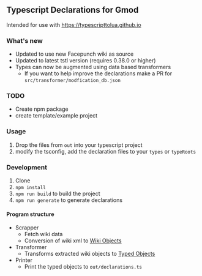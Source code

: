 ## Typescript Declarations for Gmod

Intended for use with https://typescripttolua.github.io

### What's new

- Updated to use new Facepunch wiki as source
- Updated to latest tstl version (requires 0.38.0 or higher)
- Types can now be augmented using data based transformers
    - If you want to help improve the declarations make a PR for `src/transformer/modfication_db.json` 

### TODO

- Create npm package
- create template/example project

### Usage

1. Drop the files from `out` into your typescript project
2. modify the tsconfig, add the declaration files to your `types` or `typeRoots`

### Development

1. Clone
2. `npm install`
3. `npm run build` to build the project
4. `npm run generate` to generate declarations

#### Program structure

- Scrapper
    - Fetch wiki data
    - Conversion of wiki xml to [Wiki Objects](./src/wiki_types.ts)
- Transformer
    - Transforms extracted wiki objects to [Typed Objects](./src/ts_types.ts)
- Printer
    - Print the typed objects to `out/declarations.ts`
